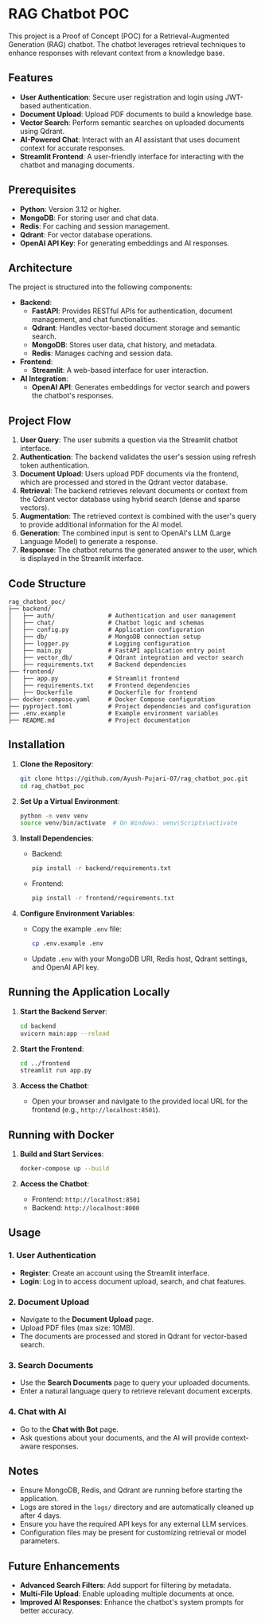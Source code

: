 # RAG Chatbot POC

This project is a Proof of Concept (POC) for a Retrieval-Augmented Generation (RAG) chatbot. The chatbot leverages retrieval techniques to enhance responses with relevant context from a knowledge base.

## Features

- **User Authentication**: Secure user registration and login using JWT-based authentication.
- **Document Upload**: Upload PDF documents to build a knowledge base.
- **Vector Search**: Perform semantic searches on uploaded documents using Qdrant.
- **AI-Powered Chat**: Interact with an AI assistant that uses document context for accurate responses.
- **Streamlit Frontend**: A user-friendly interface for interacting with the chatbot and managing documents.

## Prerequisites

- **Python**: Version 3.12 or higher.
- **MongoDB**: For storing user and chat data.
- **Redis**: For caching and session management.
- **Qdrant**: For vector database operations.
- **OpenAI API Key**: For generating embeddings and AI responses.

## Architecture

The project is structured into the following components:

- **Backend**:
  - **FastAPI**: Provides RESTful APIs for authentication, document management, and chat functionalities.
  - **Qdrant**: Handles vector-based document storage and semantic search.
  - **MongoDB**: Stores user data, chat history, and metadata.
  - **Redis**: Manages caching and session data.
- **Frontend**:
  - **Streamlit**: A web-based interface for user interaction.
- **AI Integration**:
  - **OpenAI API**: Generates embeddings for vector search and powers the chatbot's responses.

## Project Flow

1. **User Query**: The user submits a question via the Streamlit chatbot interface.
2. **Authentication**: The backend validates the user's session using refresh token authentication.
3. **Document Upload**: Users upload PDF documents via the frontend, which are processed and stored in the Qdrant vector database.
4. **Retrieval**: The backend retrieves relevant documents or context from the Qdrant vector database using hybrid search (dense and sparse vectors).
5. **Augmentation**: The retrieved context is combined with the user's query to provide additional information for the AI model.
6. **Generation**: The combined input is sent to OpenAI's LLM (Large Language Model) to generate a response.
7. **Response**: The chatbot returns the generated answer to the user, which is displayed in the Streamlit interface.

## Code Structure

```
rag_chatbot_poc/
├── backend/
│   ├── auth/               # Authentication and user management
│   ├── chat/               # Chatbot logic and schemas
│   ├── config.py           # Application configuration
│   ├── db/                 # MongoDB connection setup
│   ├── logger.py           # Logging configuration
│   ├── main.py             # FastAPI application entry point
│   ├── vector_db/          # Qdrant integration and vector search
│   ├── requirements.txt    # Backend dependencies
├── frontend/
│   ├── app.py              # Streamlit frontend
│   ├── requirements.txt    # Frontend dependencies
│   ├── Dockerfile          # Dockerfile for frontend
├── docker-compose.yaml     # Docker Compose configuration
├── pyproject.toml          # Project dependencies and configuration
├── .env.example            # Example environment variables
├── README.md               # Project documentation
```

## Installation

1. **Clone the Repository**:
   ```bash
   git clone https://github.com/Ayush-Pujari-07/rag_chatbot_poc.git
   cd rag_chatbot_poc
   ```

2. **Set Up a Virtual Environment**:
   ```bash
   python -m venv venv
   source venv/bin/activate  # On Windows: venv\Scripts\activate
   ```

3. **Install Dependencies**:
   - Backend:
     ```bash
     pip install -r backend/requirements.txt
     ```
   - Frontend:
     ```bash
     pip install -r frontend/requirements.txt
     ```

4. **Configure Environment Variables**:
   - Copy the example `.env` file:
     ```bash
     cp .env.example .env
     ```
   - Update `.env` with your MongoDB URI, Redis host, Qdrant settings, and OpenAI API key.

## Running the Application Locally

1. **Start the Backend Server**:
   ```bash
   cd backend
   uvicorn main:app --reload
   ```

2. **Start the Frontend**:
   ```bash
   cd ../frontend
   streamlit run app.py
   ```

3. **Access the Chatbot**:
   - Open your browser and navigate to the provided local URL for the frontend (e.g., `http://localhost:8501`).

## Running with Docker

1. **Build and Start Services**:
   ```bash
   docker-compose up --build
   ```

2. **Access the Chatbot**:
   - Frontend: `http://localhost:8501`
   - Backend: `http://localhost:8000`

## Usage

### 1. User Authentication
- **Register**: Create an account using the Streamlit interface.
- **Login**: Log in to access document upload, search, and chat features.

### 2. Document Upload
- Navigate to the **Document Upload** page.
- Upload PDF files (max size: 10MB).
- The documents are processed and stored in Qdrant for vector-based search.

### 3. Search Documents
- Use the **Search Documents** page to query your uploaded documents.
- Enter a natural language query to retrieve relevant document excerpts.

### 4. Chat with AI
- Go to the **Chat with Bot** page.
- Ask questions about your documents, and the AI will provide context-aware responses.

## Notes

- Ensure MongoDB, Redis, and Qdrant are running before starting the application.
- Logs are stored in the `logs/` directory and are automatically cleaned up after 4 days.
- Ensure you have the required API keys for any external LLM services.
- Configuration files may be present for customizing retrieval or model parameters.

## Future Enhancements

- **Advanced Search Filters**: Add support for filtering by metadata.
- **Multi-File Upload**: Enable uploading multiple documents at once.
- **Improved AI Responses**: Enhance the chatbot's system prompts for better accuracy.
